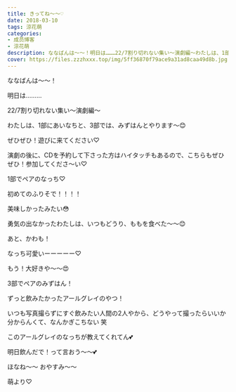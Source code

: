 ```yaml
---
title: きってね〜〜♡
date: 2018-03-10
tags: 涼花萌
categories: 
- 成员博客
- 涼花萌
description: ななばんは～～！明日は………22/7割り切れない集い～演劇編～わたしは、1部にあいなちと、3部では、みずはんとやります〜😊ぜひぜひ！遊びに来てください♡...
cover: https://files.zzzhxxx.top/img/5ff36870f79ace9a31ad8caa49d8b.jpg 
---
```






ななばんは～～！





明日は………

22/7割り切れない集い～演劇編～





わたしは、1部にあいなちと、3部では、みずはんとやります〜😊






ぜひぜひ！遊びに来てください♡



演劇の後に、CDを予約して下さった方はハイタッチもあるので、こちらもぜひぜひ！参加してくださ〜い♡
















1部でペアのなっち♡







初めてのふりそで！！！！




美味しかったみたい😳






勇気の出なかったわたしは、いつもどうり、ももを食べた〜〜😊



あと、かわも！




なっち可愛いーーーーー♡



もう！大好きや〜〜😍

















3部でペアのみずはん！







ずっと飲みたかったアールグレイのやつ！





いつも写真撮らずにすぐ飲みたい人間の2人やから、どうやって撮ったらいいか分からんくて、なんかぎこちない 笑







このアールグレイのなっちが教えてくれてん💕




明日飲んだで！って言おう〜〜💕












ほなね〜〜
おやすみ〜〜






萌より♡


